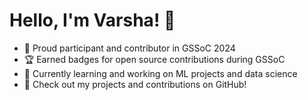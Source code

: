 # Hello, I'm Varsha! 👋

- 🎉 Proud participant and contributor in GSSoC 2024
- 🏆 Earned badges for open source contributions during GSSoC
- 🌱 Currently learning and working on ML projects and data science
- 💼 Check out my projects and contributions on GitHub!
